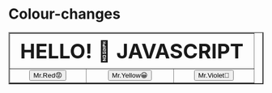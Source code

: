 # Colour-changes
<!doctype html>
<html>
 <head> 
  <script>
  function myfun1(){
   document.getElementById("G").style.background="red";
 
  }
  function myfun2(){
   document.getElementById("G").style.background="yellow";
  }
  function myfun3(){
   document.getElementById("G").style.background="violet";
  }
 </script> 
 </head> 
 <body> 
  <table border="2" align="center" width="50"> 
   <tbody> 
    <tr> 
     <th id="G" style="font-size:40px" align="center" colspan="3"> HELLO! &#128591 JAVASCRIPT </th> 
    </tr> 
    <tr> 
     <td text align="center"><button type="button" onclick="myfun1();">Mr.Red&#128545</button></td> 
     <td text align="center"><button type="button" onclick="myfun2();"> Mr.Yellow&#128512</button></td> 
     <td text align="center"><button type="button" onclick="myfun3();"> Mr.Violet&#128127</button></td> 
    </tr> 
   </tbody> 
  </table> 
 </body>
</html>
